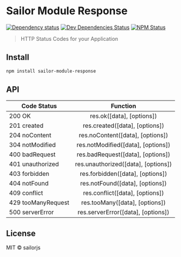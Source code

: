 # Sailor Module Response

[![Dependency status](http://img.shields.io/david/sailorjs/sailor-module-response.svg?style=flat)](https://david-dm.org/sailorjs/sailor-module-response)
[![Dev Dependencies Status](http://img.shields.io/david/dev/sailorjs/sailor-module-response.svg?style=flat)](https://david-dm.org/sailorjs/sailor-module-response#info=devDependencies)
[![NPM Status](http://img.shields.io/npm/dm/sailor-module-response.svg?style=flat)](https://www.npmjs.org/package/sailor-module-response)

> HTTP Status Codes for your Application

## Install

```bash
npm install sailor-module-response
```

## API

| Code Status    	 	| Function                              | 
| ---------------------	|:-------------------------------------:| 
| 200 OK         	 	| res.ok([data], [options])             |
| 201 created    	 	| res.created([data], [options])        | 
| 204 noContent    	 	| res.noContent([data], [options])      |
| 304 notModified  	 	| res.notModified([data], [options])    | 
| 400 badRequest   	 	| res.badRequest([data], [options])     | 
| 401 unauthorized 	 	| res.unauthorized([data], [options])   |
| 403 forbidden  	 	| res.forbidden([data], [options])      | 
| 404 notFound  	 	| res.notFound([data], [options])       | 
| 409 conflict  	 	| res.conflict([data], [options])       |
| 429 tooManyRequest	| res.tooMany([data], [options])        |
| 500 serverError  	 	| res.serverError([data], [options])    | 

## License

MIT © sailorjs
